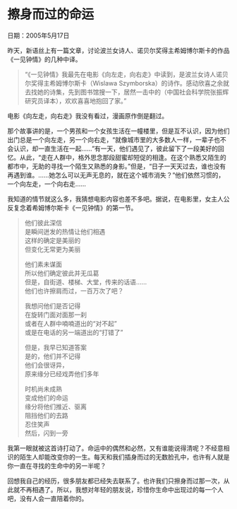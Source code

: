 # 擦身而过的命运

日期：2005年5月17日

昨天，新语丝上有一篇文章，讨论波兰女诗人、诺贝尔奖得主希姆博尔斯卡的作品《一见钟情》的几种中译。

> “《一见钟情》我最先在电影《向左走，向右走》中读到，是波兰女诗人诺贝尔奖得主希姆博尔斯卡（Wislawa Szymborska）的诗作。感动欣喜之余就去找她的诗集，先到图书馆搜一下，居然一击中的（中国社会科学院张振辉研究员译本），欢欢喜喜地抱回了家。”

电影《向左走，向右走》我没有看过，漫画原作倒是翻过。

那个故事讲的是，一个男孩和一个女孩生活在一幢楼里，但是互不认识，因为他们出门总是一个向左走，另一个向右走，“就像城市里的大多数人一样，一辈子也不会认识，却一直生活在一起……”有一天，他们遇见了，彼此留下了一段美好的回忆。从此，“走在人群中，格外思念那段甜蜜却短促的相逢。在这个熟悉又陌生的都市中，无助的寻找一个陌生又熟悉的身影。”但是，“日子一天天过去，谁也没有再遇到谁。......她怎么可以无声无息的，就在这个城市消失？”他们依然习惯的，一个向左走，一个向右走……

我知道的情节就这么多，我猜想电影内容也差不多吧。据说，在电影里，女主人公反复念着希姆博尔斯卡《一见钟情》的第一节。

> 他们彼此深信   
> 是瞬间迸发的热情让他们相遇   
> 这样的确定是美丽的   
> 但变化无常更为美丽   
>
> 他们素未谋面   
> 所以他们确定彼此并无瓜葛   
> 但是，自街道、楼梯、大堂，传来的话语……   
> 他们也许擦肩而过，一百万次了吧？   
>
> 我想问他们是否记得   
> 在旋转门面对面那一刹   
> 或者在人群中喃喃道出的“对不起”   
> 或是在电话的另一端道出的“打错了”   
>
> 但是，我早已知道答案   
> 是的，他们并不记得   
> 他们会很讶异，   
> 原来缘分已经戏弄他们多年   
>
> 时机尚未成熟   
> 变成他们的命运   
> 缘分将他们推近、驱离   
> 阻挡他们的去路   
> 忍住笑声   
> 然后，闪到一旁

我第一眼就被这首诗打动了。命运中的偶然和必然，又有谁能说得清呢？不经意相识的陌生人却能改变你的一生。每天和我们插身而过的无数脸孔中，也许有人就是你一直在寻找的生命中的另一半呢？

回想我自己的经历，很多朋友都已经失去联系了。也许我们只擦身而过那一次，从此就不再相遇了。所以，我想对年轻的朋友说，珍惜你生命中出现过的每一个人吧，没有人会一直陪着你的。

